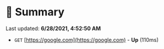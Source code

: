 # 📖 Summary
Last updated: **6/28/2021, 4:52:50 AM**

- `GET` [https://google.com](https://google.com) - **Up** (110ms)
